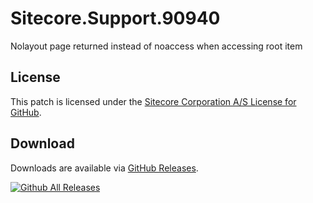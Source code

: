 # Sitecore.Support.90940
Nolayout page returned instead of noaccess when accessing root item

## License  
This patch is licensed under the [Sitecore Corporation A/S License for GitHub](https://github.com/sitecoresupport/Sitecore.Support.90940/blob/master/LICENSE).  

## Download  
Downloads are available via [GitHub Releases](https://github.com/sitecoresupport/Sitecore.Support.90940/releases).  

[![Github All Releases](https://img.shields.io/github/downloads/SitecoreSupport/Sitecore.Support.90940/total.svg)](https://github.com/SitecoreSupport/Sitecore.Support.90940/releases)
